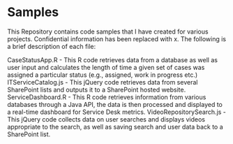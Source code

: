 # Samples
This Repository contains code samples that I have created for various projects.  Confidential information has been replaced with x.
The following is a brief description of each file:

CaseStatusApp.R - This R code retrieves data from a database as well as user input and calculates the length of time a given set of cases was assigned a particular status (e.g., assigned, work in progress etc.)
ITServiceCatalog.js - This jQuery code retrieves data from several SharePoint lists and outputs it to a SharePoint hosted website.
ServiceDashboard.R - This R code retrieves information from various databases through a Java API, the data is then processed and displayed to a real-time dashboard for Service Desk metrics. 
VideoRepositorySearch.js - This jQuery code collects data on user searches and displays videos appropriate to the search, as well as saving search and user data back to a SharePoint list.
